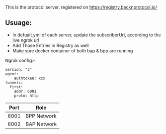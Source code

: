 This is the protocol server, registered on https://registry.becknprotocol.io/

## Usuage:
- In defualt.yml of each server, update the subscriberUri, according to the live ngrok url
- Add Those Entries in Registry as well
- Make sure docker container of both bap & bpp are running

Ngrok config:-
```
version: "3"
agent:
    authtoken: xxx
tunnels:
  first:
    addr: 6001
    proto: http
```
| Port          | Role          |
| ------------- | ------------- |
| 6001          | BPP Network   |
| 6002          | BAP Network   |
